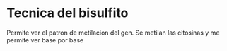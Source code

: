 # Tecnica del bisulfito
Permite ver el patron de metilacion del gen. Se metilan las citosinas y me permite ver base por base